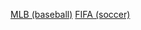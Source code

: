 [MLB (baseball)](https://assets.datacamp.com/production/repositories/288/datasets/e5d60ff535f86d27609312f9e41c35a1d737ddc0/baseball.csv)
[FIFA (soccer)](https://assets.datacamp.com/production/repositories/288/datasets/026a5211b906ac118a09b1a0dbf7df48faafb379/fifa.csv)
